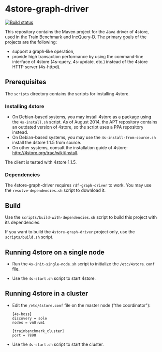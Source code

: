 4store-graph-driver
===================

[![Build status](https://travis-ci.org/FTSRG/4store-graph-driver.svg?branch=master)](https://travis-ci.org/FTSRG/4store-graph-driver)

This repository contains the Maven project for the Java driver of 4store, used in the Train Benchmark and IncQuery-D. The primary goals of the projects are the following:
* support a graph-like operation,
* provide high transaction performance by using the command-line interface of 4store (4s-query, 4s-update, etc.) instead of the 4store HTTP server (4s-httpd).

Prerequisites
-------------

The `scripts` directory contains the scripts for installing 4store.

### Installing 4store

* On Debian-based systems, you may install 4store as a package using the `4s-install.sh` script. As of August 2014, the APT repository contains an outdated version of 4store, so the script uses a PPA repository instead.
* On Debian-based systems, you may use the `4s-install-from-source.sh` install the 4store 1.1.5 from source.
* On other systems, consult the installation guide of 4store: <http://4store.org/trac/wiki/Install>.

The client is tested with 4store 1.1.5.

### Dependencies

The 4store-graph-driver requires `rdf-graph-driver` to work. You may use the `resolve-dependencies.sh` script to download it.

Build
-----

Use the `scripts/build-with-dependencies.sh` script to build this project with its dependencies.

If you want to build the `4store-graph-driver` project only, use the `scripts/build.sh` script.

Running 4store on a single node
-------------------------------

* Run the `4s-init-single-node.sh` script to initialize the `/etc/4store.conf` file.

* Use the `4s-start.sh` script to start 4store.


Running 4store in a cluster
---------------------------

* Edit the `/etc/4store.conf` file on the master node ("the coordinator"):

	```
	[4s-boss]
	discovery = sole
	nodes = vm0;vm1

	[trainbenchmark_cluster]
	port = 7890
	```

* Use the `4s-start.sh` script to start the cluster.
